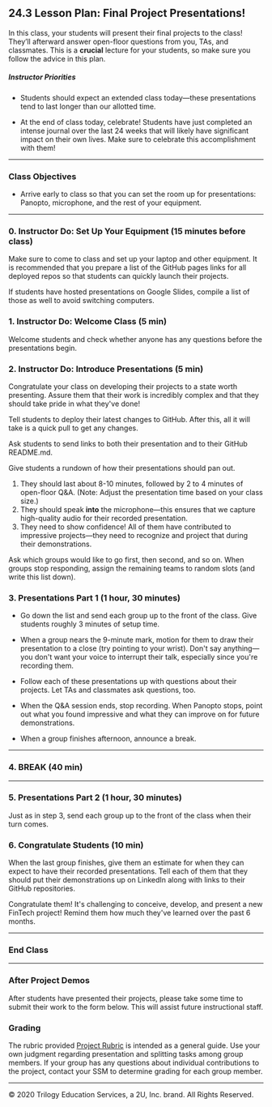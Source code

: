## 24.3 Lesson Plan: Final Project Presentations!

In this class, your students will present their final projects to the class! They’ll afterward answer open-floor questions from you, TAs, and classmates. This is a **crucial** lecture for your students, so make sure you follow the advice in this plan.

##### Instructor Priorities

* Students should expect an extended class today—these presentations tend to last longer than our allotted time.

* At the end of class today, celebrate! Students have just completed an intense journal over the last 24 weeks that will likely have significant impact on their own lives. Make sure to celebrate this accomplishment with them!

---

### Class Objectives

* Arrive early to class so that you can set the room up for presentations: Panopto, microphone, and the rest of your equipment.

---

### 0. Instructor Do: Set Up Your Equipment (15 minutes before class)

Make sure to come to class and set up your laptop and other equipment. It is recommended that you prepare a list of the GitHub pages links for all deployed repos so that students can quickly launch their projects.

If students have hosted presentations on Google Slides, compile a list of those as well to avoid switching computers.

### 1. Instructor Do: Welcome Class (5 min)

Welcome students and check whether anyone has any questions before the presentations begin.

### 2. Instructor Do: Introduce Presentations (5 min)

Congratulate your class on developing their projects to a state worth presenting. Assure them that their work is incredibly complex and that they should take pride in what they've done!

Tell students to deploy their latest changes to GitHub. After this, all it will take is a quick pull to get any changes.

Ask students to send links to both their presentation and to their GitHub README.md.

Give students a rundown of how their presentations should pan out.

1. They should last about 8-10 minutes, followed by 2 to 4 minutes of open-floor Q&A. (Note: Adjust the presentation time based on your class size.)
2. They should speak **into** the microphone—this ensures that we capture high-quality audio for their recorded presentation.
3. They need to show confidence! All of them have contributed to impressive projects—they need to recognize and project that during their demonstrations.

Ask which groups would like to go first, then second, and so on. When groups stop responding, assign the remaining teams to random slots (and write this list down).

### 3. Presentations Part 1 (1 hour, 30 minutes)

* Go down the list and send each group up to the front of the class. Give students roughly 3 minutes of setup time.

* When a group nears the 9-minute mark, motion for them to draw their presentation to a close (try pointing to your wrist). Don't say anything—you don't want your voice to interrupt their talk, especially since you're recording them.

* Follow each of these presentations up with questions about their projects. Let TAs and classmates ask questions, too.

* When the Q&A session ends, stop recording. When Panopto stops, point out what you found impressive and what they can improve on for future demonstrations.

* When a group finishes afternoon, announce a break.

---

### 4. BREAK (40 min)

---

### 5. Presentations Part 2 (1 hour, 30 minutes)

Just as in step 3, send each group up to the front of the class when their turn comes.

### 6. Congratulate Students (10 min)

When the last group finishes, give them an estimate for when they can expect to have their recorded presentations. Tell each of them that they should put their demonstrations up on LinkedIn along with links to their GitHub repositories.

Congratulate them! It's challenging to conceive, develop, and present a new FinTech project! Remind them how much they've learned over the past 6 months.

---

### End Class

---

### After Project Demos

After students have presented their projects, please take some time to submit their work to the form below. This will assist future instructional staff.

### Grading

The rubric provided [Project Rubric](/Rubric/Grading_Rubric.pdf) is intended as a general guide. Use your own judgment regarding presentation and splitting tasks among group members. If your group has any questions about individual contributions to the project, contact your SSM to determine grading for each group member.

---

© 2020 Trilogy Education Services, a 2U, Inc. brand. All Rights Reserved.
